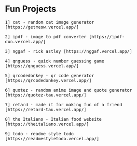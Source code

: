 # Fun Projects
<samp>
1] cat - random cat image generator [https://getmeow.vercel.app/] 
</br>
</br>
2] ipdf - image to pdf converter [https://ipdf-dun.vercel.app/]
</br>
</br>
3] nggaf - rick astley [https://nggaf.vercel.app/]
</br>
</br>
4] qnguess - quick number guessing game [https://qnguess.vercel.app/]
</br>
</br>
5] qrcodedonkey - qr code generator [https://qrcodedonkey.vercel.app/]
</br>
</br>
6] quotez - random anime image and quote generator [https://quotez-tau.vercel.app/]
</br>
</br>
7] retard - made it for making fun of a friend [https://retard-tau.vercel.app/] 
</br>
</br>
8] the Italiano - Italian food website [https://theitaliano.vercel.app/]
</br>
</br>
9] todo - readme style todo [https://readmestyletodo.vercel.app/]
</br>
</samp>
